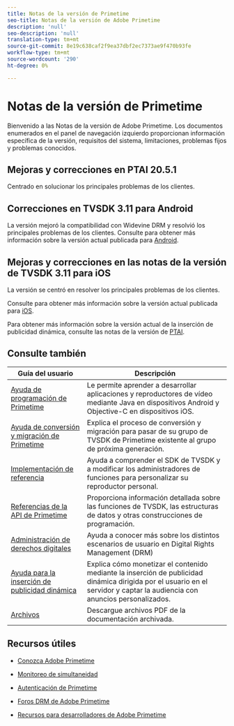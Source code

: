 ```yaml
---
title: Notas de la versión de Primetime
seo-title: Notas de la versión de Adobe Primetime
description: 'null'
seo-description: 'null'
translation-type: tm+mt
source-git-commit: 8e19c638caf2f9ea37dbf2ec7373ae9f470b93fe
workflow-type: tm+mt
source-wordcount: '290'
ht-degree: 0%

---
```



# Notas de la versión de Primetime

Bienvenido a las Notas de la versión de Adobe Primetime. Los documentos enumerados en el panel de navegación izquierdo proporcionan información específica de la versión, requisitos del sistema, limitaciones, problemas fijos y problemas conocidos.

## Mejoras y correcciones en PTAI 20.5.1

Centrado en solucionar los principales problemas de los clientes.

## Correcciones en TVSDK 3.11 para Android

La versión mejoró la compatibilidad con Widevine DRM y resolvió los principales problemas de los clientes.
Consulte para obtener más información sobre la versión actual publicada para [Android](../release-notes/tvsdk-3x-android.md).

## Mejoras y correcciones en las notas de la versión de TVSDK 3.11 para iOS

La versión se centró en resolver los principales problemas de los clientes.

Consulte para obtener más información sobre la versión actual publicada para [iOS](../release-notes/tvsdk-3x-ios.md).

Para obtener más información sobre la versión actual de la inserción de publicidad dinámica, consulte las notas de la versión de [PTAI](ptai-19x-release-notes.md).

## Consulte también

| Guía del usuario | Descripción |
|--- |--- |
| [Ayuda de programación de Primetime](/help/programming/home.md) | Le permite aprender a desarrollar aplicaciones y reproductores de vídeo mediante Java en dispositivos Android y Objective-C en dispositivos iOS. |
| [Ayuda de conversión y migración de Primetime](/help/migration-guides/home.md) | Explica el proceso de conversión y migración para pasar de su grupo de TVSDK de Primetime existente al grupo de próxima generación. |
| [Implementación de referencia](/help/android-reference-implementation/home.md) | Ayuda a comprender el SDK de TVSDK y a modificar los administradores de funciones para personalizar su reproductor personal. |
| [Referencias de la API de Primetime](/help/reference/api-references.md) | Proporciona información detallada sobre las funciones de TVSDK, las estructuras de datos y otras construcciones de programación. |
| [Administración de derechos digitales](/help/digital-rights-management/home.md) | Ayuda a conocer más sobre los distintos escenarios de usuario en Digital Rights Management (DRM) |
| [Ayuda para la inserción de publicidad dinámica](/help/dynamic-ad-insertion/home.md) | Explica cómo monetizar el contenido mediante la inserción de publicidad dinámica dirigida por el usuario en el servidor y captar la audiencia con anuncios personalizados. |
| [Archivos](https://helpx.adobe.com/primetime/archives.html) | Descargue archivos PDF de la documentación archivada. |

## Recursos útiles

* [Conozca Adobe Primetime](https://www.adobe.com/in/marketing/primetime.html)

* [Monitoreo de simultaneidad](https://tve.helpdocsonline.com/concurrency-monitoring-introduction)

* [Autenticación de Primetime](https://tve.helpdocsonline.com/home)

* [Foros DRM de Adobe Primetime](https://forums.adobe.com/community/adobe_access)

* [Recursos para desarrolladores de Adobe Primetime](https://www.adobe.com/devnet/primetime.html)
